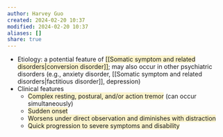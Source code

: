 ```yaml
---
author: Harvey Guo
created: 2024-02-20 10:37
modified: 2024-02-20 10:37
aliases: []
share: true
---
```

- Etiology: a potential feature of <span style="background:rgba(240, 200, 0, 0.2)">[[Somatic symptom and related disorders|conversion disorder]]</span>; may also occur in other psychiatric disorders (e.g., anxiety disorder, [[Somatic symptom and related disorders|factitious disorder]], depression)
- Clinical features
	- <span style="background:rgba(240, 200, 0, 0.2)">Complex resting, postural, and/or action tremor</span> (can occur simultaneously) 
	- <span style="background:rgba(240, 200, 0, 0.2)">Sudden onset</span>
	- <span style="background:rgba(240, 200, 0, 0.2)">Worsens under direct observation and diminishes with distraction</span>
	- <span style="background:rgba(240, 200, 0, 0.2)">Quick progression to severe symptoms and disability</span>